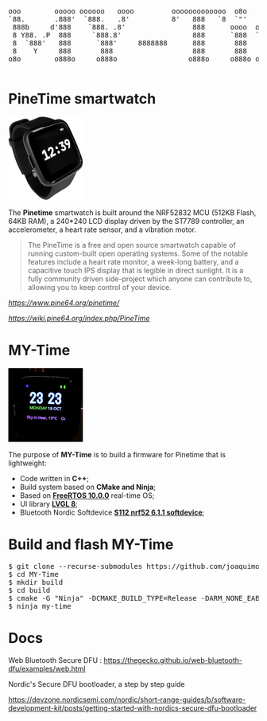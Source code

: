 
<pre>
ooo        ooooo oooooo   oooo         ooooooooooooo  o8o                              
`88.       .888'  `888.   .8'          8'   888   `8  `"'                              
 888b     d'888    `888. .8'                888      oooo  ooo. .oo.  .oo.    .ooooo.  
 8 Y88. .P  888     `888.8'                 888      `888  `888P"Y88bP"Y88b  d88' `88b 
 8  `888'   888      `888'     8888888      888       888   888   888   888  888ooo888 
 8    Y     888       888                   888       888   888   888   888  888    .o 
o8o        o888o     o888o                 o888o     o888o o888o o888o o888o `Y8bod8P' 
                                                                                                                               
</pre>

# PineTime smartwatch

<img src="images/pinetime_s.png" />

The **Pinetime** smartwatch is built around the NRF52832 MCU (512KB Flash, 64KB RAM), a 240*240 LCD display driven by the ST7789 controller, an accelerometer, a heart rate sensor, and a vibration motor.

> The PineTime is a free and open source smartwatch capable of running custom-built open operating systems. Some of the notable features include a heart rate monitor, a week-long battery, and a capacitive touch IPS display that is legible in direct sunlight. It is a fully community driven side-project which anyone can contribute to, allowing you to keep control of your device.

*https://www.pine64.org/pinetime/*

*https://wiki.pine64.org/index.php/PineTime*

MY-Time 
========================================
<img src="images/pinetime_cos.jpg" />

The purpose of **MY-Time** is to build a firmware for Pinetime that is lightweight:

 - Code written in **C++**;
 - Build system based on **CMake and Ninja**;
 - Based on **[FreeRTOS 10.0.0](https://freertos.org)** real-time OS;
 - UI library **[LVGL 8](https://lvgl.io/)**;
 - Bluetooth Nordic Softdevice **[S112 nrf52 6.1.1 softdevice](https://www.nordicsemi.com/Products/Development-software/nRF5-SDK)**;


Build and flash MY-Time 
========================================
<pre>
$ git clone --recurse-submodules https://github.com/joaquimorg/MY-Time.git
$ cd MY-Time
$ mkdir build
$ cd build
$ cmake -G "Ninja" -DCMAKE_BUILD_TYPE=Release -DARM_NONE_EABI_TOOLCHAIN_PATH=/usr ../
$ ninja my-time
</pre>

Docs
========================================

Web Bluetooth Secure DFU : https://thegecko.github.io/web-bluetooth-dfu/examples/web.html


Nordic's Secure DFU bootloader, a step by step guide

https://devzone.nordicsemi.com/nordic/short-range-guides/b/software-development-kit/posts/getting-started-with-nordics-secure-dfu-bootloader

